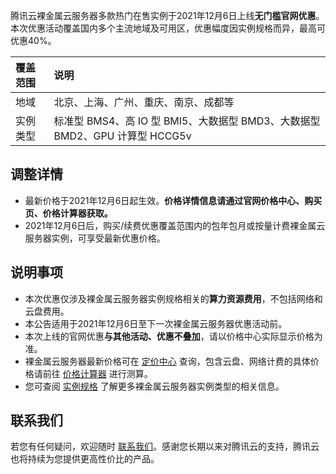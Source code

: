 
腾讯云裸金属云服务器多款热门在售实例于2021年12月6日上线**无门槛官网优惠**。本次优惠活动覆盖国内多个主流地域及可用区，优惠幅度因实例规格而异，最高可优惠40%。

|覆盖范围|说明|
|:-|:-|
|地域  | 北京、上海、广州、重庆、南京、成都等|
|实例类型| 标准型 BMS4、高 IO 型 BMI5、大数据型 BMD3、大数据型 BMD2、GPU 计算型 HCCG5v|


## 调整详情
- 最新价格于2021年12月6日起生效。**价格详情信息请通过官网价格中心、购买页、价格计算器获取。**
- 2021年12月6日后，购买/续费优惠覆盖范围内的包年包月或按量计费裸金属云服务器实例，可享受最新优惠价格。


## 说明事项
- 本次优惠仅涉及裸金属云服务器实例规格相关的**算力资源费用**，不包括网络和云盘费用。
- 本公告适用于2021年12月6日至下一次裸金属云服务器优惠活动前。
- 本次上线的官网优惠**与其他活动、优惠不叠加**，请以价格中心实际显示价格为准。
- 裸金属云服务器最新价格可在 [定价中心](https://buy.cloud.tencent.com/price/cvm/overview) 查询，包含云盘、网络计费的具体价格请前往 [价格计算器](https://buy.cloud.tencent.com/price/cvm/calculator) 进行测算。
- 您可查阅 [实例规格](https://cloud.tencent.com/document/product/386/63404) 了解更多裸金属云服务器实例类型的相关信息。


## 联系我们
若您有任何疑问，欢迎随时 [联系我们](https://cloud.tencent.com/document/product/386/59851)。感谢您长期以来对腾讯云的支持，腾讯云也将持续为您提供更高性价比的产品。
